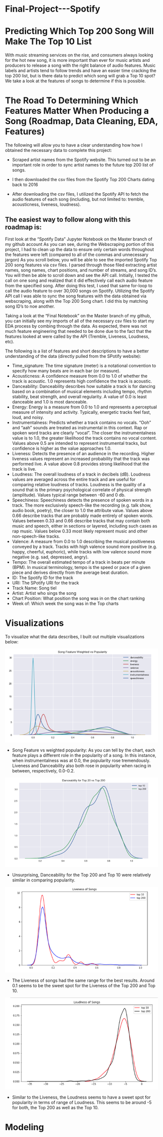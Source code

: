 # Final-Project---Spotify
# Predicting Which Top 200 Song Will Make The Top 10 List

With music streaming services on the rise, and consumers always looking for the hot new song, it is more important than ever for music artists and producers to release a song with the right balance of audio features. Music labels and artists tend to follow trends and have an easier time cracking the top 200 list, but is there data to predict which song will grab a Top 10 spot? We take a look at the features of songs to determine if this is possible. 

# The Road To Determining Which Features Matter When Producing a Song (Roadmap, Data Cleaning, EDA, Features) 

The following will allow you to have a clear understanding how how I obtained the necessary data to complete this project:

- Scraped artist names from the Spotify website. This turned out to be an important role in order to sync artist names to the future top 200 list of songs. 

- I then downloaded the csv files from the Spotify Top 200 Charts dating back to 2016

- After downloading the csv files, I utilized the Spotify API to fetch the audio features of each song (including, but not limited to: tremble, acousticness, liveness, loudness).

## The easiest way to follow along with this roadmap is:

First look at the “Spotify Data” Jupyter Notebook on the Master branch of my github account As you can see, during the Webscraping portion of this project, I had to clean up the data to ensure only certain words throughout the features were left (compared to all of the commas and unnecessary jargon)
As you scroll below, you will be able to see the imported Spotify Top 200 song features via csv files. I parsed through those filed extracting artist names, song names, chart positions, and number of streams, and song ID’s. You will then be able to scroll down and see the API call. Initially, I tested the call on one song and realized that it did effectively call each audio feature from the specified song. After doing this test, I used that same for-loop to call the audio feature to over 30,000 songs on Spotify.  Utilizing the Spotify API call I was able to sync the song features with the data obtained via webscraping, along with the Top 200 Song chart. I did this by matching song ID’s to noe another.
 
Taking a look at the “Final Notebook” on the Master branch of my github, you can initially see my imports of all of the necessary csv files to start my EDA process by combing through the data. As expected, there was not much feature engineering that needed to be done due to the fact that the features looked at were called by the API (Tremble, Liveness, Loudness, etc).

The following is a list of features and short descriptions to have a better understanding of the data (directly pulled from the SPotify website):
- Time_signature: The time signature (meter) is a notational convention to specify how many beats are in each bar (or measure).
- Acousticness: A confidence measure from 0.0 to 1.0 of whether the track is acoustic. 1.0 represents high confidence the track is acoustic.
- Danceability: Danceability describes how suitable a track is for dancing based on a combination of musical elements including tempo, rhythm stability, beat strength, and overall regularity. A value of 0.0 is least danceable and 1.0 is most danceable. 
- Energy: Energy is a measure from 0.0 to 1.0 and represents a perceptual measure of intensity and activity. Typically, energetic tracks feel fast, loud, and noisy.
- Instrumentalness: Predicts whether a track contains no vocals. “Ooh” and “aah” sounds are treated as instrumental in this context. Rap or spoken word tracks are clearly “vocal”. The closer the instrumentalness value is to 1.0, the greater likelihood the track contains no vocal content. Values above 0.5 are intended to represent instrumental tracks, but confidence is higher as the value approaches 1.0. 
- Liveness: Detects the presence of an audience in the recording. Higher liveness values represent an increased probability that the track was performed live. A value above 0.8 provides strong likelihood that the track is live.
- Loudness: The overall loudness of a track in decibels (dB). Loudness values are averaged across the entire track and are useful for comparing relative loudness of tracks. Loudness is the quality of a sound that is the primary psychological correlate of physical strength (amplitude). Values typical range between -60 and 0 db. 
- Speechiness: Speechiness detects the presence of spoken words in a track. The more exclusively speech-like the recording (e.g. talk show, audio book, poetry), the closer to 1.0 the attribute value. Values above 0.66 describe tracks that are probably made entirely of spoken words. Values between 0.33 and 0.66 describe tracks that may contain both music and speech, either in sections or layered, including such cases as rap music. Values below 0.33 most likely represent music and other non-speech-like tracks.
- Valence: A measure from 0.0 to 1.0 describing the musical positiveness conveyed by a track. Tracks with high valence sound more positive (e.g. happy, cheerful, euphoric), while tracks with low valence sound more negative (e.g. sad, depressed, angry).
- Tempo: The overall estimated tempo of a track in beats per minute (BPM). In musical terminology, tempo is the speed or pace of a given piece and derives directly from the average beat duration.
- ID: The Spotify ID for the track
- URI: The SPotify URI for the track
- Track Name: Song tiel
- Artist: Artist who sings the song
- Chart Position: What position the song was in on the chart ranking
- Week of: Which week the song was in the Top charts

# Visualizations

To visualize what the data describes, I built out multiple visualizations below:

![Alt text](https://github.com/jbillet/Final-Project---Spotify/blob/master/Spotify%20ReadMe%20Pictures/Song%20Feature%20Weighted%20vs%20Popularity.png)

- Song Feature vs weighted popularity: As you can tell by the chart, each feature plays a different role in the popularity of a song. In this instance, when instrumentalness was at 0.0, the popularity rose tremendously. Liveness and Danceability also both rose in popularity when racing in between, respectively, 0.0-0.2.

![Alt text](https://github.com/jbillet/Final-Project---Spotify/blob/master/Spotify%20ReadMe%20Pictures/Danceability%20of%20Songs%20Top%20200:10.png)

- Unsurprising, Danceability for the Top 200 and Top 10 were relatively similar in comparing popularity.
 
![Alt text](https://github.com/jbillet/Final-Project---Spotify/blob/master/Spotify%20ReadMe%20Pictures/Liveness%20of%20Songs%20Top%20200:10.png)
 
- The Liveness of songs had the same range for the best results. Around 0.1 seems to be the sweet spot for the Liveness of the Top 200 and Top 10.
 
![Alt text](https://github.com/jbillet/Final-Project---Spotify/blob/master/Spotify%20ReadMe%20Pictures/Loudness%20of%20Songs%20Top%20200:10.png)
 
- Similar to the Liveness, the Loudness seems to have a sweet spot for popularity in terms of range of Loudness. This seems to be around -5 for both, the Top 200 as well as the Top 10.

# Modeling


